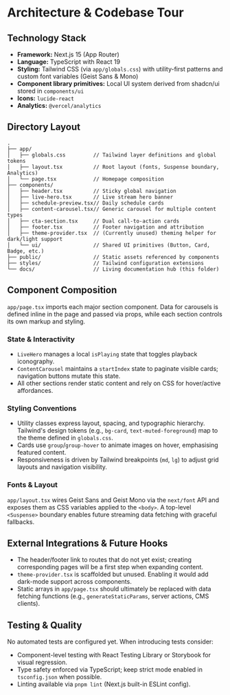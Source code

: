 # Architecture & Codebase Tour

## Technology Stack
- **Framework:** Next.js 15 (App Router)
- **Language:** TypeScript with React 19
- **Styling:** Tailwind CSS (via `app/globals.css`) with utility-first patterns and custom font variables (Geist Sans & Mono)
- **Component library primitives:** Local UI system derived from shadcn/ui stored in `components/ui`
- **Icons:** `lucide-react`
- **Analytics:** `@vercel/analytics`

## Directory Layout
```
.
├── app/
│   ├── globals.css         // Tailwind layer definitions and global tokens
│   ├── layout.tsx          // Root layout (fonts, Suspense boundary, Analytics)
│   └── page.tsx            // Homepage composition
├── components/
│   ├── header.tsx          // Sticky global navigation
│   ├── live-hero.tsx       // Live stream hero banner
│   ├── schedule-preview.tsx// Daily schedule cards
│   ├── content-carousel.tsx// Generic carousel for multiple content types
│   ├── cta-section.tsx     // Dual call-to-action cards
│   ├── footer.tsx          // Footer navigation and attribution
│   ├── theme-provider.tsx  // (Currently unused) theming helper for dark/light support
│   └── ui/                 // Shared UI primitives (Button, Card, Badge, etc.)
├── public/                 // Static assets referenced by components
├── styles/                 // Tailwind configuration extensions
└── docs/                   // Living documentation hub (this folder)
```

## Component Composition
`app/page.tsx` imports each major section component. Data for carousels is defined inline in the page and passed via props, while each section controls its own markup and styling.

### State & Interactivity
- `LiveHero` manages a local `isPlaying` state that toggles playback iconography.
- `ContentCarousel` maintains a `startIndex` state to paginate visible cards; navigation buttons mutate this state.
- All other sections render static content and rely on CSS for hover/active affordances.

### Styling Conventions
- Utility classes express layout, spacing, and typographic hierarchy. Tailwind's design tokens (e.g., `bg-card`, `text-muted-foreground`) map to the theme defined in `globals.css`.
- Cards use `group`/`group-hover` to animate images on hover, emphasising featured content.
- Responsiveness is driven by Tailwind breakpoints (`md`, `lg`) to adjust grid layouts and navigation visibility.

### Fonts & Layout
`app/layout.tsx` wires Geist Sans and Geist Mono via the `next/font` API and exposes them as CSS variables applied to the `<body>`. A top-level `<Suspense>` boundary enables future streaming data fetching with graceful fallbacks.

## External Integrations & Future Hooks
- The header/footer link to routes that do not yet exist; creating corresponding pages will be a first step when expanding content.
- `theme-provider.tsx` is scaffolded but unused. Enabling it would add dark-mode support across components.
- Static arrays in `app/page.tsx` should ultimately be replaced with data fetching functions (e.g., `generateStaticParams`, server actions, CMS clients).

## Testing & Quality
No automated tests are configured yet. When introducing tests consider:
- Component-level testing with React Testing Library or Storybook for visual regression.
- Type safety enforced via TypeScript; keep strict mode enabled in `tsconfig.json` when possible.
- Linting available via `pnpm lint` (Next.js built-in ESLint config).
